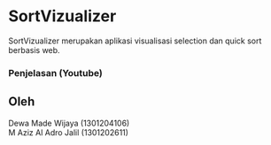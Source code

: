 # SortVizualizer
  SortVizualizer merupakan aplikasi visualisasi selection dan quick sort berbasis web. 

### Penjelasan (Youtube)


## Oleh
Dewa Made Wijaya (1301204106) <br>
M Aziz Al Adro Jalil (1301202611)

